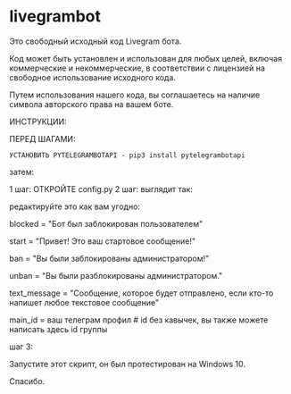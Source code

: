 # livegrambot
Это свободный исходный код Livegram бота.

Код может быть установлен и использован для любых целей, включая коммерческие и некоммерческие, в соответствии с лицензией на свободное использование исходного кода.

Путем использования нашего кода, вы соглашаетесь на наличие символа авторского права на вашем боте.

ИНСТРУКЦИИ:


ПЕРЕД ШАГАМИ:


`УСТАНОВИТЬ PYTELEGRAMBOTAPI - pip3 install pytelegrambotapi`


затем:

1 шаг: ОТКРОЙТЕ config.py
2 шаг: выглядит так:


редактируйте это как вам угодно:

blocked = "Бот был заблокирован пользователем"

start = "Привет! Это ваш стартовое сообщение!"


ban = "Вы были заблокированы администратором!"


unban = "Вы были разблокированы администратором."


text_message = "Сообщение, которое будет отправлено, если кто-то напишет любое текстовое сообщение"


main_id = ваш телеграм профил # id без кавычек, вы также можете написать здесь id группы



шаг 3:


Запустите этот скрипт, он был протестирован на Windows 10.


Спасибо.